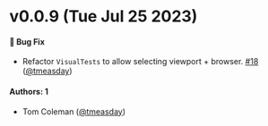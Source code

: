 # v0.0.9 (Tue Jul 25 2023)

#### 🐛 Bug Fix

- Refactor `VisualTests` to allow selecting viewport + browser. [#18](https://github.com/chromaui/addon-visual-tests/pull/18) ([@tmeasday](https://github.com/tmeasday))

#### Authors: 1

- Tom Coleman ([@tmeasday](https://github.com/tmeasday))
